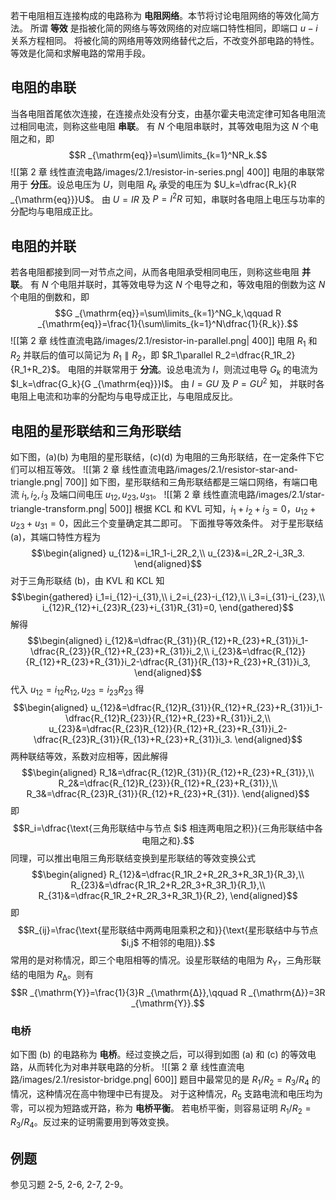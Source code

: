 若干电阻相互连接构成的电路称为 **电阻网络**。本节将讨论电阻网络的等效化简方法。
所谓 **等效** 是指被化简的网络与等效网络的对应端口特性相同，即端口 $u-i$ 关系方程相同。
将被化简的网络用等效网络替代之后，不改变外部电路的特性。
等效是化简和求解电路的常用手段。
## 电阻的串联
当各电阻首尾依次连接，在连接点处没有分支，由基尔霍夫电流定律可知各电阻流过相同电流，则称这些电阻 **串联**。
有 $N$ 个电阻串联时，其等效电阻为这 $N$ 个电阻之和，即 $$R _{\mathrm{eq}}=\sum\limits_{k=1}^NR_k.$$![[第 2 章 线性直流电路/images/2.1/resistor-in-series.png| 400]]
电阻的串联常用于 **分压**。设总电压为 $U$，则电阻 $R_k$ 承受的电压为 $U_k=\dfrac{R_k}{R _{\mathrm{eq}}}U$。
由 $U=IR$ 及 $P=I^2R$ 可知，串联时各电阻上电压与功率的分配均与电阻成正比。
## 电阻的并联
若各电阻都接到同一对节点之间，从而各电阻承受相同电压，则称这些电阻 **并联**。
有 $N$ 个电阻并联时，其等效电导为这 $N$ 个电导之和，等效电阻的倒数为这 $N$ 个电阻的倒数和，即$$G _{\mathrm{eq}}=\sum\limits_{k=1}^NG_k,\qquad R _{\mathrm{eq}}=\frac{1}{\sum\limits_{k=1}^N\dfrac{1}{R_k}}.$$![[第 2 章 线性直流电路/images/2.1/resistor-in-parallel.png| 400]]
电阻 $R_1$ 和 $R_2$ 并联后的值可以简记为 $R_1\parallel R_2$，即 $R_1\parallel R_2=\dfrac{R_1R_2}{R_1+R_2}$。
电阻的并联常用于 **分流**。设总电流为 $I$，则流过电导 $G_k$ 的电流为 $I_k=\dfrac{G_k}{G _{\mathrm{eq}}}I$。
由 $I=GU$ 及 $P=GU^2$ 知， 并联时各电阻上电流和功率的分配均与电导成正比，与电阻成反比。
## 电阻的星形联结和三角形联结
如下图，(a)(b) 为电阻的星形联结，(c)(d) 为电阻的三角形联结，在一定条件下它们可以相互等效。
![[第 2 章 线性直流电路/images/2.1/resistor-star-and-triangle.png| 700]]
如下图，星形联结和三角形联结都是三端口网络，有端口电流 $i_1,i_2,i_3$ 及端口间电压 $u_{12},u_{23},u_{31}$。
![[第 2 章 线性直流电路/images/2.1/star-triangle-transform.png| 500]]
根据 KCL 和 KVL 可知，$i_1+i_2+i_3=0$，$u_{12}+u_{23}+u_{31}=0$，因此三个变量确定其二即可。
下面推导等效条件。
对于星形联结 (a)，其端口特性方程为$$\begin{aligned}
u_{12}&=i_1R_1-i_2R_2,\\
u_{23}&=i_2R_2-i_3R_3.
	\end{aligned}$$对于三角形联结 (b)，由 KVL 和 KCL 知$$\begin{gathered}
i_1=i_{12}-i_{31},\\
i_2=i_{23}-i_{12},\\
i_3=i_{31}-i_{23},\\
i_{12}R_{12}+i_{23}R_{23}+i_{31}R_{31}=0,
\end{gathered}$$解得$$\begin{aligned}
i_{12}&=\dfrac{R_{31}}{R_{12}+R_{23}+R_{31}}i_1-\dfrac{R_{23}}{R_{12}+R_{23}+R_{31}}i_2,\\
i_{23}&=\dfrac{R_{12}}{R_{12}+R_{23}+R_{31}}i_2-\dfrac{R_{31}}{R_{13}+R_{23}+R_{31}}i_3,
\end{aligned}$$代入 $u_{12}=i_{12}R_{12},u_{23}=i_{23}R_{23}$ 得$$\begin{aligned}
u_{12}&=\dfrac{R_{12}R_{31}}{R_{12}+R_{23}+R_{31}}i_1-\dfrac{R_{12}R_{23}}{R_{12}+R_{23}+R_{31}}i_2,\\
u_{23}&=\dfrac{R_{23}R_{12}}{R_{12}+R_{23}+R_{31}}i_2-\dfrac{R_{23}R_{31}}{R_{13}+R_{23}+R_{31}}i_3.
\end{aligned}$$两种联结等效，系数对应相等，因此解得$$\begin{aligned}
R_1&=\dfrac{R_{12}R_{31}}{R_{12}+R_{23}+R_{31}},\\
R_2&=\dfrac{R_{12}R_{23}}{R_{12}+R_{23}+R_{31}},\\
R_3&=\dfrac{R_{23}R_{31}}{R_{12}+R_{23}+R_{31}}.
\end{aligned}$$即$$R_i=\dfrac{\text{三角形联结中与节点 $i$ 相连两电阻之积}}{三角形联结中各电阻之和}.$$
同理，可以推出电阻三角形联结变换到星形联结的等效变换公式$$\begin{aligned}
R_{12}&=\dfrac{R_1R_2+R_2R_3+R_3R_1}{R_3},\\
R_{23}&=\dfrac{R_1R_2+R_2R_3+R_3R_1}{R_1},\\
R_{31}&=\dfrac{R_1R_2+R_2R_3+R_3R_1}{R_2},
\end{aligned}$$即$$R_{ij}=\frac{\text{星形联结中两两电阻乘积之和}}{\text{星形联结中与节点 $i,j$ 不相邻的电阻}}.$$
常用的是对称情况，即三个电阻相等的情况。设星形联结的电阻为 $R _{\mathrm{Y}}$，三角形联结的电阻为 $R _{\mathrm{Δ}}$。则有$$R _{\mathrm{Y}}=\frac{1}{3}R _{\mathrm{Δ}},\qquad R _{\mathrm{Δ}}=3R _{\mathrm{Y}}.$$
### 电桥
如下图 (b) 的电路称为 **电桥**。经过变换之后，可以得到如图 (a) 和 (c) 的等效电路，从而转化为对串并联电路的分析。
![[第 2 章 线性直流电路/images/2.1/resistor-bridge.png| 600]]
题目中最常见的是 $R_1/R_2=R_3/R_4$ 的情况，这种情况在高中物理中已有提及。
对于这种情况，$R_5$ 支路电流和电压均为零，可以视为短路或开路，称为 **电桥平衡**。
若电桥平衡，则容易证明 $R_1/R_2=R_3/R_4$。反过来的证明需要用到等效变换。
## 例题
参见习题 2-5, 2-6, 2-7, 2-9。